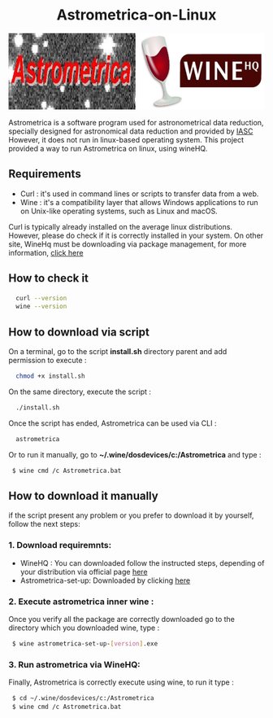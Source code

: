 <h1 align='center'>Astrometrica-on-Linux</h1>

<p align='center'>
<img src="./images/astrometrica-logo.jpg" width='250' height='150' alt="Better Auth Logo" />
<img src="./images/winehq.png" width='250' height='150' alt="Better Auth Logo" />
</p>

Astrometrica is a software program used for astronometrical data reduction, specially designed for
astronomical data reduction and provided by [IASC](https://iasc.cosmosearch.org/)
However, it does not run in linux-based operating system. This project provided a way to run Astrometrica on linux,
using wineHQ.

## Requirements

- Curl : it's used in command lines or scripts to transfer data from a web. 
- Wine : it's a compatibility layer that allows Windows applications to run on Unix-like operating systems, such as Linux and macOS.

Curl is typically already installed on the average linux distributions. However, please do check if it is 
correctly installed in your system. On other site, WineHq must be downloading via package management, for more
information, [click here](https://gitlab.winehq.org/wine/wine/-/wikis/Download)

## How to check it

```bash
  curl --version
  wine --version 
 ```

## How to download via script

On a terminal, go to the script **install.sh** directory parent and add permission to execute :

```bash
  chmod +x install.sh
 ```
On the same directory, execute the script :

```bash
  ./install.sh
 ```
Once the script has ended, Astrometrica can be used via CLI :

```bash
  astrometrica
 ```

Or to run it manually, go to **~/.wine/dosdevices/c:/Astrometrica** and type :

```bash
 $ wine cmd /c Astrometrica.bat
 ```

## How to download it manually

if the script present any problem or you prefer to download it by yourself, follow the next steps:

### 1. Download requiremnts:
 
- WineHQ : You can downloaded follow the instructed steps, depending of your distribution via official page [here](https://gitlab.winehq.org/wine/wine/-/wikis/Download)
- Astrometrica-set-up: Downloaded by clicking [here](http://iasc.cosmosearch.org/Content/Distributables/astrometrica-setup-v1.4.1.exe)

### 2. Execute astrometrica inner wine :

Once you verify all the package are correctly downloaded go to the directory which you downloaded wine, type :

```bash
 $ wine astrometrica-set-up-[version].exe
 ```

### 3. Run astrometrica via WineHQ:
   
Finally, Astrometrica is correctly execute using wine, to run it type :
```bash
 $ cd ~/.wine/dosdevices/c:/Astrometrica
 $ wine cmd /c Astrometrica.bat
 ```




